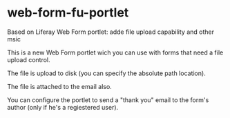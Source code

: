 web-form-fu-portlet
===================

Based on Liferay Web Form portlet: adde file upload capability and other msic

This is a new Web Form portlet wich you can use with forms that need a file upload control.

The file is upload to disk (you can specify the absolute path location).

The file is attached to the email also.

You can configure the portlet to send a "thank you" email to the form's author (only if he's a regiestered user).
